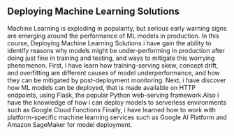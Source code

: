 ## Deploying Machine Learning Solutions
Machine Learning is exploding in popularity, but serious early warning signs are emerging around the performance of ML models in production.
In this course, Deploying Machine Learning Solutions i have gain the ability to identify reasons why models might be under-performing in production after doing just fine in training and testing, and ways to mitigate this worrying phenomenon.
First, i have learn how training-serving skew, concept drift, and overfitting are different causes of model underperformance, and how they can be mitigated by post-deployment monitoring.
Next, i have discover how ML models can be deployed, that is made available on HTTP endpoints, using Flask, the popular Python web-serving framework.Also i have the knowledge of how i can deploy models to serverless environments such as Google Cloud Functions
Finally, i have learned how to work with platform-specific machine learning services such as Google AI Platform and Amazon SageMaker for model deployment.
